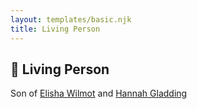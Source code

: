 ```yaml
---
layout: templates/basic.njk
title: Living Person
---
```

## 🔵 Living Person

Son of [Elisha Wilmot](/people/2/21177328) and [Hannah Gladding](/people/8/88055086)
